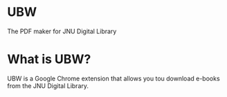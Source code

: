 # UBW
The PDF maker for JNU Digital Library

# What is UBW?
UBW is a Google Chrome extension that allows you tou download e-books from the JNU Digital Library.
